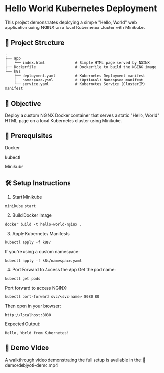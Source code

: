 # Hello World Kubernetes Deployment
This project demonstrates deploying a simple "Hello, World" web application using NGINX on a local Kubernetes cluster with Minikube.

## 📁 Project Structure
```
.
├── app
│   └── index.html              # Simple HTML page served by NGINX
├── Dockerfile                  # Dockerfile to build the NGINX image
└── k8s
    ├── deployment.yaml         # Kubernetes Deployment manifest
    ├── namespace.yaml          # (Optional) Namespace manifest
    └── service.yaml            # Kubernetes Service (ClusterIP) manifest
```
## 🚀  Objective
Deploy a custom NGINX Docker container that serves a static "Hello, World" HTML page on a local Kubernetes cluster using Minikube.

## 🧱 Prerequisites
Docker

kubectl

Minikube


## 🛠️ Setup Instructions
1. Start Minikube
```sh
minikube start
```
2. Build Docker Image
```
docker build -t hello-world-nginx .
```
3. Apply Kubernetes Manifests
```
kubectl apply -f k8s/
```
If you're using a custom namespace:
```
kubectl apply -f k8s/namespace.yaml
```
4. Port Forward to Access the App
Get the pod name:
```
kubectl get pods
```
Port forward to access NGINX:

```
kubectl port-forward svc/<svc-name> 8080:80
```
Then open in your browser:

```
http://localhost:8080
```
Expected Output:
```
Hello, World from Kubernetes!
```
## 🎥 Demo Video
A walkthrough video demonstrating the full setup is available in the:
📁 demo/debjyoti-demo.mp4

